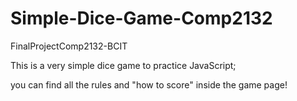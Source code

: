 # Simple-Dice-Game-Comp2132
FinalProjectComp2132-BCIT

This is a very simple dice game to practice JavaScript;

you can find all the rules and "how to score" inside the game page!

